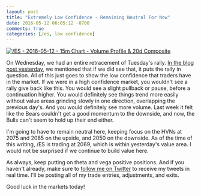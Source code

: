```yaml
---
layout: post
title: "Extremely Low Confidence - Remaining Neutral For Now"
date: 2016-05-12 06:05:12 -0700
comments: true
categories: [/es, low confidence]
---
```


[![/ES - 2016-05-12 - 15m Chart - Volume Profile & 20d Composite](/images/blog/05122016/es.png)](/images/blog/05122016/es.png)

On Wednesday, we had an entire retracement of Tuesday's rally. [In the blog post yesterday](/blog/2016/05/11/expecting-consolidation-before-next-hvn-at-2085/ "Expecting Consolidation Before Next HVN at 2085"), we mentioned that if we did see that, it puts the rally in question. All of this just goes to show the low confidence that traders have in the market. If we were in a high confidence market, you wouldn't see a rally give back like this. You would see a slight pullback or pause, before a continuation higher. You would definitely see things trend more easily without value areas grinding slowly in one direction, overlapping the previous day's. And you would definitely see more volume. Last week it felt like the Bears couldn't get a good momentum to the downside, and now, the Bulls can't seem to hold up their end either.

I'm going to have to remain neutral here, keeping focus on the HVNs at 2075 and 2085 on the upside, and 2050 on the downside. As of the time of this writing, /ES is trading at 2069, which is within yesterday's value area. I would not be surprised if we continue to build value here.

As always, keep putting on theta and vega positive positions. And if you haven't already, make sure to [follow me on Twitter](https://twitter.com/theta_positive "Follow @thetatrades on Twitter") to receive my tweets in real time. I'll be posting all of my trade entries, adjustments, and exits.

Good luck in the markets today!
